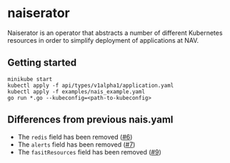 # naiserator

Naiserator is an operator that abstracts a number of different Kubernetes resources in order to simplify deployment of applications at NAV.

## Getting started

```
minikube start
kubectl apply -f api/types/v1alpha1/application.yaml
kubectl apply -f examples/nais_example.yaml
go run *.go --kubeconfig=<path-to-kubeconfig>
```

## Differences from previous nais.yaml

* The `redis` field has been removed ([#6][i6])
* The `alerts` field has been removed ([#7][i7])
* The `fasitResources` field has been removed ([#9][i9])

[i6]: https://github.com/nais/naiserator/issues/6
[i7]: https://github.com/nais/naiserator/issues/7
[i9]: https://github.com/nais/naiserator/issues/9
